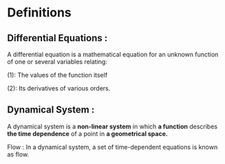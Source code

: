 # Definitions

## Differential Equations : 

A differential equation is a mathematical equation for an unknown function of one or several variables relating:

(1): The values of the function itself

(2): Its derivatives of various orders.

## Dynamical System :
 
A dynamical system is a **non-linear system** in which **a function** describes **the time dependence** of a point in **a geometrical space.**

Flow : In a dynamical system, a set of time-dependent equations is known as flow.

